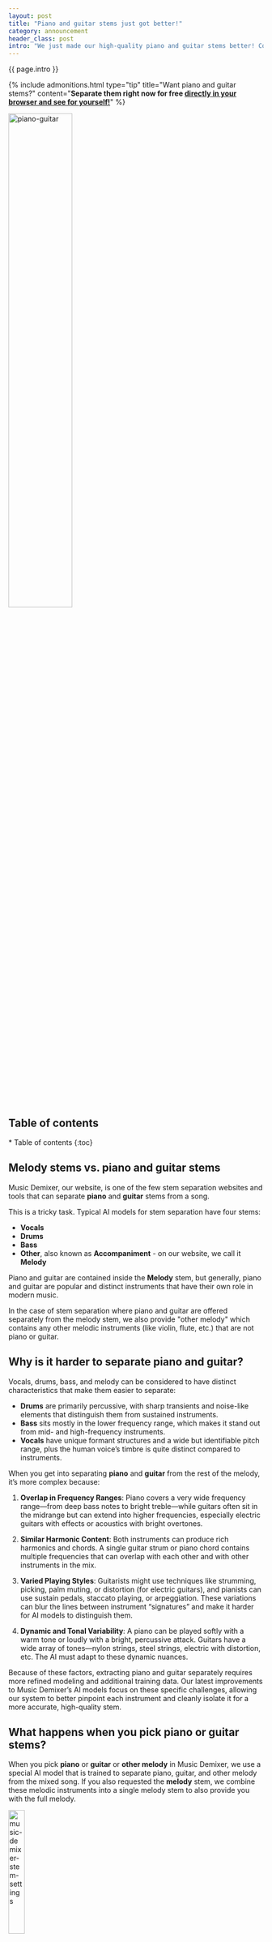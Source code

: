 ```yaml
---
layout: post
title: "Piano and guitar stems just got better!"
category: announcement
header_class: post
intro: "We just made our high-quality piano and guitar stems better! Continue reading to find out how."
---
```


{{ page.intro }}

{% include admonitions.html
    type="tip"
    title="Want piano and guitar stems?"
    content="**Separate them right now for free [directly in your browser and see for yourself!](/)**"
%}

<img class="responsive-img-android" src="/assets/blog/post15/dalle_graphic.webp" alt="piano-guitar" width="50%"/>

<h2>Table of contents</h2>
* Table of contents
{:toc}

## Melody stems vs. piano and guitar stems

Music Demixer, our website, is one of the few stem separation websites and tools that can separate **piano** and **guitar** stems from a song.

This is a tricky task. Typical AI models for stem separation have four stems:
* **Vocals**
* **Drums**
* **Bass**
* **Other**, also known as **Accompaniment** - on our website, we call it **Melody**

Piano and guitar are contained inside the **Melody** stem, but generally, piano and guitar are popular and distinct instruments that have their own role in modern music.

In the case of stem separation where piano and guitar are offered separately from the melody stem, we also provide "other melody" which contains any other melodic instruments (like violin, flute, etc.) that are not piano or guitar.

## Why is it harder to separate piano and guitar?

Vocals, drums, bass, and melody can be considered to have distinct characteristics that make them easier to separate:

- **Drums** are primarily percussive, with sharp transients and noise-like elements that distinguish them from sustained instruments.
- **Bass** sits mostly in the lower frequency range, which makes it stand out from mid- and high-frequency instruments.
- **Vocals** have unique formant structures and a wide but identifiable pitch range, plus the human voice’s timbre is quite distinct compared to instruments.

When you get into separating **piano** and **guitar** from the rest of the melody, it’s more complex because:

1. **Overlap in Frequency Ranges**: Piano covers a very wide frequency range—from deep bass notes to bright treble—while guitars often sit in the midrange but can extend into higher frequencies, especially electric guitars with effects or acoustics with bright overtones.

2. **Similar Harmonic Content**: Both instruments can produce rich harmonics and chords. A single guitar strum or piano chord contains multiple frequencies that can overlap with each other and with other instruments in the mix.

3. **Varied Playing Styles**: Guitarists might use techniques like strumming, picking, palm muting, or distortion (for electric guitars), and pianists can use sustain pedals, staccato playing, or arpeggiation. These variations can blur the lines between instrument “signatures” and make it harder for AI models to distinguish them.

4. **Dynamic and Tonal Variability**: A piano can be played softly with a warm tone or loudly with a bright, percussive attack. Guitars have a wide array of tones—nylon strings, steel strings, electric with distortion, etc. The AI must adapt to these dynamic nuances.

Because of these factors, extracting piano and guitar separately requires more refined modeling and additional training data. Our latest improvements to Music Demixer’s AI models focus on these specific challenges, allowing our system to better pinpoint each instrument and cleanly isolate it for a more accurate, high-quality stem.

## What happens when you pick piano or guitar stems?

When you pick **piano** or **guitar** or **other melody** in Music Demixer, we use a special AI model that is trained to separate piano, guitar, and other melody from the mixed song. If you also requested the **melody** stem, we combine these melodic instruments into a single melody stem to also provide you with the full melody.

<img src="/assets/blog/post15/stemsettings.webp" alt="music-demixer-stem-settings" width="25%"/>

## How did we improve piano and guitar stems?

In short, the higher quality levels on Music Demixer use what is known as <b>AI ensemble models.</b> This is a technical term for "mixing different AI models together to get the best results."

For example, since we have high-quality drum and bass separation, using those to remove drum and bass before separating piano and guitar <span class="blog-highlight">will lead to a quality boost for piano and guitar.</span>

Because we improved the speed of our AI model and ensemble model execution, we were able to create a new quality level for piano and guitar stems. This new quality level is available to all users, including free users.

## How did we make the AI models faster?

For a single execution of the AI model, earlier this year we made it run **4x faster** at a minimum, which is an astonishing improvement. We did this by leveraging cutting-edge AI acceleration technologies like [ONNXRuntime](https://onnxruntime.ai/).

For ensemble models where we run AI models multiple times, we made a change recently that intelligently chooses which parts of the ensemble run for any combination of user input stems.

This also means that since we have better control over the number of AI model executions per song demix, we can offer more quality levels within this "execution budget."

## Conclusion

We are constantly working to improve the quality of our stems and the speed of our website, and we are excited to bring you these improvements.

{% include admonitions.html
    type="tip"
    title="Check out our competitor comparison pages!"
    content="**[We recently compared Music Demixer to Spleeter](/vs-spleeter) to let our users make the best choice in stem separation tools!**"
%}

